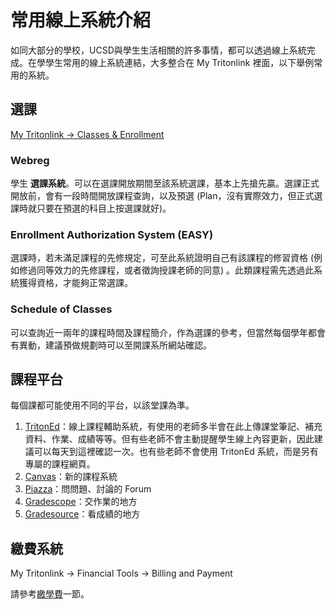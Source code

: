 # 常用線上系統介紹

如同大部分的學校，UCSD與學生生活相關的許多事情，都可以透過線上系統完成。在學學生常用的線上系統連結，大多整合在 My Tritonlink 裡面，以下舉例常用的系統。

## 選課

[My Tritonlink → Classes & Enrollment](https://students.ucsd.edu/my-tritonlink/tools/index.html)

### Webreg

學生 **選課系統**。可以在選課開放期間至該系統選課，基本上先搶先贏。選課正式開放前，會有一段時間開放課程查詢，以及預選 (Plan，沒有實際效力，但正式選課時就只要在預選的科目上按選課就好)。

### Enrollment Authorization System (EASY)

選課時，若未滿足課程的先修規定，可至此系統證明自己有該課程的修習資格 (例如修過同等效力的先修課程，或者徵詢授課老師的同意) 。此類課程需先透過此系統獲得資格，才能夠正常選課。

### Schedule of Classes

可以查詢近一兩年的課程時間及課程簡介，作為選課的參考，但當然每個學年都會有異動，建議預做規劃時可以至開課系所網站確認。

## 課程平台

每個課都可能使用不同的平台，以該堂課為準。
1. [TritonEd](https://tritoned.ucsd.edu/)：線上課程輔助系統，有使用的老師多半會在此上傳課堂筆記、補充資料、作業、成績等等。但有些老師不會主動提醒學生線上內容更新，因此建議可以每天到這裡確認一次。也有些老師不會使用 TritonEd 系統，而是另有專屬的課程網頁。
2. [Canvas](https://canvas.ucsd.edu/)：新的課程系統
3. [Piazza](https://piazza.com/)：問問題、討論的 Forum
4. [Gradescope](https://www.gradescope.com/)：交作業的地方
5. [Gradesource](https://www.gradesource.com/index.html)：看成績的地方


## 繳費系統

My Tritonlink → Financial Tools → Billing and Payment

請參考[繳學費](/5_到美應辦手續/繳學費.md)一節。